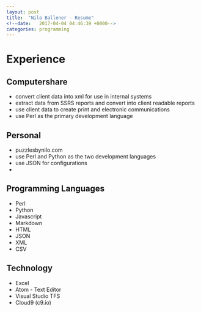 ```yaml
---
layout: post
title:  "Nilo Ballener - Resume"
<!--date:   2017-04-04 04:46:39 +0000-->
categories: programming
---
```

# Experience
## Computershare
* convert client data into xml for use in internal systems
* extract data from SSRS reports and convert into client readable reports
* use client data to create print and electronic communications
* use Perl as the primary development language

## Personal
* puzzlesbynilo.com
* use Perl and Python as the two development languages
* use JSON for configurations
*

## Programming Languages
* Perl
* Python
* Javascript
* Markdown
* HTML
* JSON
* XML
* CSV

## Technology
* Excel
* Atom - Text Editor
* Visual Studio TFS
* Cloud9 (c9.io)
